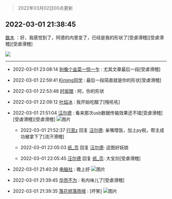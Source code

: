 > 2022年03月02日00点更新
<link rel="stylesheet" href="https://cdn.jsdelivr.net/gh/taotie6/sampleJSON@main/css/photo_show.css">
<meta name="referrer" content="no-referrer" />


 ## 2022-03-01 21:38:45 

 [㪚木](https://www.coolapk.com/feed/33921943?shareKey=NjZhODMxZjAyZDA2NjIxZTI2N2E~) ：好，我感觉到了，阿德的内里变了，已经是我的形状了[受虐滑稽][受虐滑稽][受虐滑稽] 

<div class="album">
<img class="img-item" src="https://image.coolapk.com/feed/2022/0110/15/1081091_fb2cc295_0069_0179_427@1440x2249.jpeg" />
</div>

 ------- 

- 2022-03-01 23:08:14 [别像个韭菜一惊一乍](uid=824256) : 尤其文章最后一段[受虐滑稽] 

- 2022-03-01 22:59:41 [Kiming同学](uid=658442) : 最后一段简直就是你的形状[受虐滑稽] 

- 2022-03-01 22:53:48 [时坂银](uid=1618747) : 阿，你的形状 

- 2022-03-01 22:09:12 [叶焰冰](uid=1065430) : 我开始吃醋了[哦吼吼] 

- 2022-03-01 21:51:04 [汪尔德](uid=1595236) : 看来那次usb数据传输效果还不错[受虐滑稽][受虐滑稽][受虐滑稽] ![图片](https://image.coolapk.com/feed/2022/0208/16/1595236_da0e1c16_0131_4008_971@1280x1280.gif)

    - 2022-03-01 21:52:37 [行至z](uid=582810) 回复 [汪尔德](uid=1595236): 亲嘴喂饭，加上py税，帮主成功被拿下了[流汗滑稽] 

    - 2022-03-01 22:05:03 [纸_页](uid=2205348) 回复 [汪尔德](uid=1595236): 这图好妖娆 

    - 2022-03-01 22:05:45 [汪尔德](uid=1595236) 回复 [纸_页](uid=2205348): 大宝剑[受虐滑稽] 

- 2022-03-01 21:40:26 [电脑社](uid=3731544) : 晚上好 ![图片](https://image.coolapk.com/feed/2022/0301/21/3731544_2025_9072_941@828x542.jpg)

- 2022-03-01 21:39:45 [华而不为](uid=1212555) : 有内味儿了[受虐滑稽] 

- 2022-03-01 21:39:35 [落花烬落雨啼](uid=1966083) : [坏笑] ![图片](https://image.coolapk.com/feed/2022/0301/21/1966083_f159d7b8_1974_852_244@1176x1156.jpeg)

